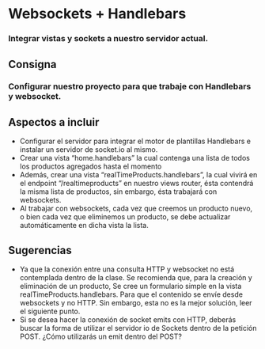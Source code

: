 # Websockets + Handlebars
### Integrar vistas y sockets a nuestro servidor actual.

## Consigna

### Configurar nuestro proyecto para que trabaje con Handlebars y websocket.

## **Aspectos a incluir**

- Configurar el servidor para integrar el motor de plantillas Handlebars e instalar un servidor de socket.io al mismo.
- Crear una vista “home.handlebars” la cual contenga una lista de todos los productos agregados hasta el momento
- Además, crear una vista “realTimeProducts.handlebars”, la cual vivirá en el endpoint “/realtimeproducts” en nuestro views router, ésta contendrá la misma lista de productos, sin embargo, ésta trabajará con websockets.
- Al trabajar con websockets, cada vez que creemos un producto nuevo, o bien cada vez que eliminemos un producto, se debe actualizar automáticamente en dicha vista la lista.

## Sugerencias
- Ya que la conexión entre una consulta HTTP y websocket no está contemplada dentro de la clase. Se recomienda que, para la creación y eliminación de un producto, Se cree un formulario simple en la vista  realTimeProducts.handlebars. Para que el contenido se envíe desde websockets y no HTTP. Sin embargo, esta no es la mejor solución, leer el siguiente punto.
- Si se desea hacer la conexión de socket emits con HTTP, deberás buscar la forma de utilizar el servidor io de Sockets dentro de la petición POST. ¿Cómo utilizarás un emit dentro del POST?
